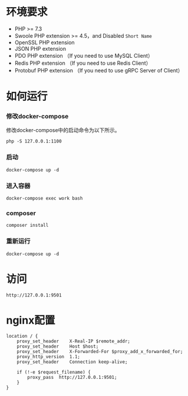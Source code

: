 # 环境要求
 - PHP >= 7.3
 - Swoole PHP extension >= 4.5，and Disabled `Short Name`
 - OpenSSL PHP extension
 - JSON PHP extension
 - PDO PHP extension （If you need to use MySQL Client）
 - Redis PHP extension （If you need to use Redis Client）
 - Protobuf PHP extension （If you need to use gRPC Server of Client）

# 如何运行
### 修改docker-compose
修改docker-compose中的启动命令为以下所示。
```
php -S 127.0.0.1:1100
```
### 启动
```
docker-compose up -d
```
### 进入容器
```
docker-compose exec work bash 
```
### composer
```
composer install
```
### 重新运行
```
docker-compose up -d
```

# 访问
```
http://127.0.0.1:9501
```

# nginx配置
```
location / {
    proxy_set_header    X-Real-IP $remote_addr;
    proxy_set_header    Host $host;
    proxy_set_header    X-Forwarded-For $proxy_add_x_forwarded_for;
    proxy_http_version  1.1;
    proxy_set_header    Connection keep-alive;

    if (!-e $request_filename) {
        proxy_pass  http://127.0.0.1:9501;
    }
}
```